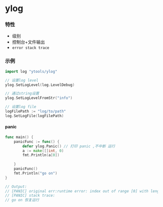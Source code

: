 # ylog

### 特性

- 级别
- 控制台+文件输出
- `error stack trace`

### 示例

```go
import log "ytools/ylog"

// 设置log level
ylog.SetLogLevel(log.LevelDebug)

// 通过string设置
ylog.SetLogLevelFromStr("info")

// 设置log file
logFilePath := "log/to/path"
log.SetLogFile(logFilePath)
```

#### panic

```go
func main() {
    panicFunc := func() {
        defer ylog.Panic() // 打印 panic ,不中断 运行
        a := make([]int, 0)
        fmt.Println(a[0])
    
    }
    panicFunc()
    fmt.Println("go on")
}

// Output:
// [PANIC] original err:runtime error: index out of range [0] with length 0
// [PANIC] stack trace: 
// go on 恢复运行
```

